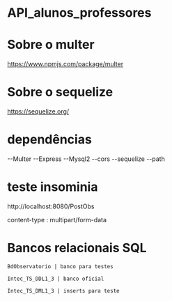# API_alunos_professores

# Sobre o multer

https://www.npmjs.com/package/multer

# Sobre o sequelize

https://sequelize.org/

# dependências

--Multer
--Express
--Mysql2
--cors
--sequelize
--path

# teste insominia 
http://localhost:8080/PostObs

content-type : multipart/form-data

# Bancos relacionais SQL

```
BdObservatorio | banco para testes

Intec_TS_DDL1_3 | banco oficial 

Intec_TS_DML1_3 | inserts para teste

 ```
